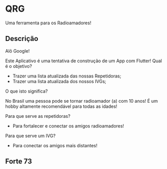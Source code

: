 # QRG

Uma ferramenta para os Radioamadores!

## Descrição

Alô Google!

Este Aplicativo é uma tentativa de construção de um App com Flutter!
Qual é o objetivo?

- Trazer uma lista atualizada das nossas Repetidoras;
- Trazer uma lista atualizada dos nossos IVGs;

O que isto significa?

No Brasil uma pessoa pode se tornar radioamador (a) com 10 anos!
É um hobby altamente recomendável para todas as idades!

Para que serve as repetidoras?

- Para fortalecer e conectar os amigos radioamadores!

Para que serve um IVG?

- Para conectar os amigos mais distantes!

## Forte 73